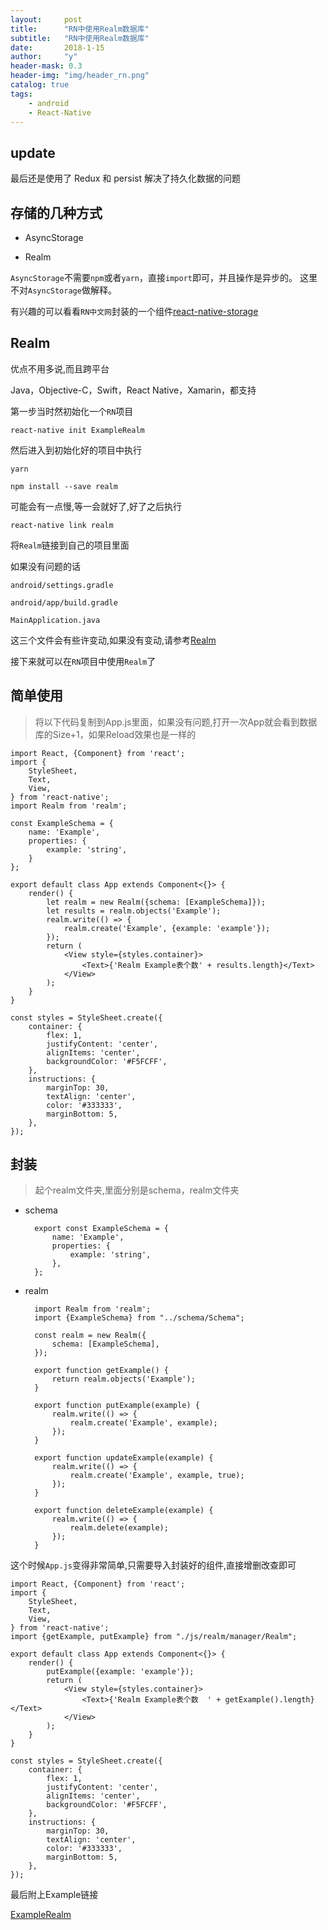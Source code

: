 ```yaml
---
layout:     post
title:      "RN中使用Realm数据库"
subtitle:   "RN中使用Realm数据库"
date:       2018-1-15
author:     "y"
header-mask: 0.3
header-img: "img/header_rn.png"
catalog: true
tags:
    - android
    - React-Native
---
```


## update

最后还是使用了 Redux 和 persist 解决了持久化数据的问题

## 存储的几种方式

* AsyncStorage

* Realm

`AsyncStorage`不需要`npm`或者`yarn`，直接`import`即可，并且操作是异步的。
这里不对`AsyncStorage`做解释。

有兴趣的可以看看`RN中文网`封装的一个组件[react-native-storage](https://github.com/sunnylqm/react-native-storage)

## Realm

优点不用多说,而且跨平台

Java，Objective-C，Swift，React Native，Xamarin，都支持

第一步当时然初始化一个`RN`项目

`react-native init ExampleRealm`

然后进入到初始化好的项目中执行

  `yarn`  
  
  `npm install --save realm`

可能会有一点慢,等一会就好了,好了之后执行

`react-native link realm`

将`Realm`链接到自己的项目里面

如果没有问题的话

`android/settings.gradle`

`android/app/build.gradle`

`MainApplication.java`

这三个文件会有些许变动,如果没有变动,请参考[Realm](https://realm.io/docs/javascript/latest/)



接下来就可以在`RN`项目中使用`Realm`了


## 简单使用

>将以下代码复制到App.js里面，如果没有问题,打开一次App就会看到数据库的Size+1，如果Reload效果也是一样的

    import React, {Component} from 'react';
    import {
        StyleSheet,
        Text,
        View,
    } from 'react-native';
    import Realm from 'realm';
    
    const ExampleSchema = {
        name: 'Example',
        properties: {
            example: 'string',
        }
    };
    
    export default class App extends Component<{}> {
        render() {
            let realm = new Realm({schema: [ExampleSchema]});
            let results = realm.objects('Example');
            realm.write(() => {
                realm.create('Example', {example: 'example'});
            });
            return (
                <View style={styles.container}>
                    <Text>{'Realm Example表个数' + results.length}</Text>
                </View>
            );
        }
    }
    
    const styles = StyleSheet.create({
        container: {
            flex: 1,
            justifyContent: 'center',
            alignItems: 'center',
            backgroundColor: '#F5FCFF',
        },
        instructions: {
            marginTop: 30,
            textAlign: 'center',
            color: '#333333',
            marginBottom: 5,
        },
    });


## 封装

>起个realm文件夹,里面分别是schema，realm文件夹

* schema

        export const ExampleSchema = {
            name: 'Example',
            properties: {
                example: 'string',
            },
        };
        
* realm

        import Realm from 'realm';
        import {ExampleSchema} from "../schema/Schema";
        
        const realm = new Realm({
            schema: [ExampleSchema],
        });
        
        export function getExample() {
            return realm.objects('Example');
        }
        
        export function putExample(example) {
            realm.write(() => {
                realm.create('Example', example);
            });
        }
        
        export function updateExample(example) {
            realm.write(() => {
                realm.create('Example', example, true);
            });
        }
        
        export function deleteExample(example) {
            realm.write(() => {
                realm.delete(example);
            });
        }

这个时候`App.js`变得非常简单,只需要导入封装好的组件,直接增删改查即可

    import React, {Component} from 'react';
    import {
        StyleSheet,
        Text,
        View,
    } from 'react-native';
    import {getExample, putExample} from "./js/realm/manager/Realm";
    
    export default class App extends Component<{}> {
        render() {
            putExample({example: 'example'});
            return (
                <View style={styles.container}>
                    <Text>{'Realm Example表个数  ' + getExample().length}</Text>
                </View>
            );
        }
    }
    
    const styles = StyleSheet.create({
        container: {
            flex: 1,
            justifyContent: 'center',
            alignItems: 'center',
            backgroundColor: '#F5FCFF',
        },
        instructions: {
            marginTop: 30,
            textAlign: 'center',
            color: '#333333',
            marginBottom: 5,
        },
    });
    
最后附上Example链接 

[ExampleRealm](https://github.com/7449/AndroidDevelop/tree/studio3/ExampleRealm)


